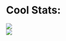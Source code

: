 # Cool Stats:
![](https://github-readme-streak-stats.herokuapp.com/?user=VladimirLisitsyn4&theme=vue-dark&hide_border=false)<br/>
![](https://github-readme-stats.vercel.app/api/top-langs/?username=VladimirLisitsyn4&theme=vue-dark&hide_border=false&include_all_commits=true&count_private=true&layout=compact)

<!-- Proudly created with GPRM ( https://gprm.itsvg.in ) -->
